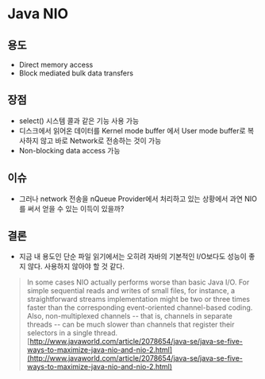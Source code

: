 # Java NIO

## 용도

* Direct memory access
* Block mediated bulk data transfers

## 장점

* select\(\) 시스템 콜과 같은 기능 사용 가능
* 디스크에서 읽어온 데이터를 Kernel mode buffer 에서 User mode buffer로 복사하지 않고 바로 Network로 전송하는 것이 가능
* Non-blocking data access 가능

## 이슈

* 그러나 network 전송을 nQueue Provider에서 처리하고 있는 상황에서 과연 NIO를 써서 얻을 수 있는 이득이 있을까?

## 결론

* 지금 내 용도인 단순 파일 읽기에서는 오히려 자바의 기본적인 I/O보다도 성능이 좋지 않다. 사용하지 않아야 할 것 같다.

> In some cases NIO actually performs worse than basic Java I/O. For simple sequential reads and writes of small files, for instance, a straightforward streams implementation might be two or three times faster than the corresponding event-oriented channel-based coding. Also, non-multiplexed channels -- that is, channels in separate threads -- can be much slower than channels that register their selectors in a single thread. [http://www.javaworld.com/article/2078654/java-se/java-se-five-ways-to-maximize-java-nio-and-nio-2.html](http://www.javaworld.com/article/2078654/java-se/java-se-five-ways-to-maximize-java-nio-and-nio-2.html)

